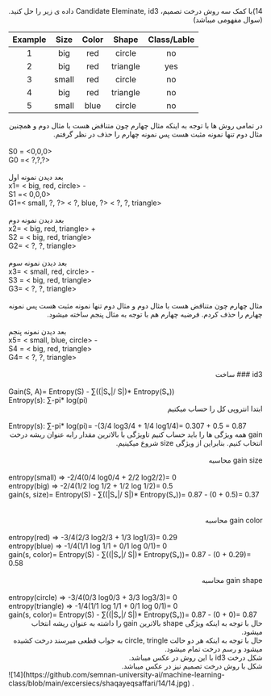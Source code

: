 
<div dir="rtl">
  14)با کمک سه روش درخت تصمیم، Candidate Eleminate, id3 داده ی زیر را حل کنید.(سوال مفهومی میباشد)
  </div>
  
| Example |  Size | Color |   Shape  | Class/Lable |
|:-------:|:-----:|:-----:|:--------:|:-----------:|
|    1    |  big  |  red  |  circle  |      no     |
|    2    |  big  |  red  | triangle |     yes     |
|    3    | small |  red  |  circle  |      no     |
|    4    |  big  |  red  | triangle |      no     |    
|    5    | small |  blue |  circle  |      no     |
  
<div dir="rtl">
در تمامی روش ها با توجه به اینکه مثال چهارم چون متناقض هست با مثال دوم و همچنین مثال دوم تنها نمونه مثبت هست پس نمونه چهارم را حذف در نظر گرفتم.
</div>
<br/>
S0 = <0,0,0>
<br/>
G0 =< ?,?,?>
<br/>
<br/>
بعد دیدن نمونه اول
<br/>
x1= < big, red, circle> -

<br/>
S1 =< 0,0,0>

<br/>
G1=< small, ?, ?> < ?, blue, ?> < ?, ?, triangle>

<br/>
<br/>
بعد دیدن نمونه دوم
<br/>
x2= < big, red, triangle> +

<br/>
S2 = < big, red, triangle>


<br/>
G2= < ?, ?, triangle>


<br/>
<br/>
بعد دیدن نمونه سوم
<br/>
x3= < small, red, circle> -

<br/>
S3 = < big, red, triangle>

<br/>
G3= < ?, ?, triangle>

<br/>
<br/>
<div dir="rtl">
مثال چهارم چون متناقض هست با مثال دوم و مثال دوم تنها نمونه مثبت هست پس نمونه چهارم را حذف کردم. فرضیه چهارم هم با توجه به مثال پنجم ساخته میشود.
</div>
<br/>
بعد دیدن نمونه پنجم
<br/>
x5= < small, blue, circle> -

<br/>
S4 = < big, red, triangle>

<br/>
G4= < ?, ?, triangle>

<br/>
<br/>
<div dir="rtl">
id3 ### ساخت
</div>

<br/>
Gain(S, A)= Entropy(S) - ∑((|Sᵥ|/ S|)* Entropy(Sᵥ))

<br/>
Entropy(s): ∑-pi* log(pi) 
<br/>
<div dir="rtl">
ابتدا انتروپی کل را حساب میکنیم
</div>
<br/>
Entropy(s): ∑-pi* log(pi)= -(3/4 log3/4 + 1/4 log1/4)= 0.307 + 0.5 = 0.87
<br/>
<div dir="rtl">
gain  همه ویژگی ها را باید حساب کنیم تاویژگی با  بالاترین مقدار رابه عنوان ریشه درخت انتخاب کنیم. بنابراین از ویژگی  size  شروع میکینیم.
</div>
<br/>
<div dir="rtl">
gain size محاسبه
</div>
<br/>
entropy(small) => -2/4(0/4 log0/4 + 2/2 log2/2)= 0
<br/>
entropy(big) => -2/4(1/2 log 1/2 + 1/2 log 1/2)= 0.5
<br/>
gain(s, size)= Entropy(S) - ∑((|Sᵥ|/ S|)* Entropy(Sᵥ))= 0.87 - (0 + 0.5)= 0.37
<br/>
<br/>
<br/>
<div dir="rtl">
gain color محاسبه
</div>
<br/>
entropy(red) => -3/4(2/3 log2/3 + 1/3 log1/3)= 0.29
<br/>
entropy(blue) => -1/4(1/1 log 1/1 + 0/1 log 0/1)= 0
<br/>
gain(s, color)= Entropy(S) - ∑((|Sᵥ|/ S|)* Entropy(Sᵥ))= 0.87 - (0 + 0.29)= 0.58
<br/>
<br/>
<div dir="rtl">
gain shape محاسبه
</div>
<br/>
entropy(circle) => -3/4(0/3 log0/3 + 3/3 log3/3)= 0
<br/>
entropy(triangle) => -1/4(1/1 log 1/1 + 0/1 log 0/1)= 0
<br/>
gain(s, color)= Entropy(S) - ∑((|Sᵥ|/ S|)* Entropy(Sᵥ))= 0.87 - (0 + 0)= 0.87

<br/>
<div dir="rtl">
حال با توجه به اینکه ویژگی shape بالاترین gain را داشته به عنوان ریشه انتخاب میشود.
<br/>
حال با توجه به اینکه هر دو حالت circle, tringle به جواب قطعی میرسند درخت کشیده میشود و  رسم درخت تمام میشود. 
<br/>
شکل درخت id3 با این روش در عکس میباشد.
 
<br/>
شکل با روش درخت تصمیم نیز در عکس میباشد.

</div>
![14](https://github.com/semnan-university-ai/machine-learning-class/blob/main/excersiecs/shaqayeqsaffari/14/14.jpg)
.








